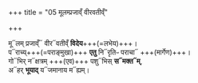 +++
title = "05 मूलम्प्रजाव्ँ वीरवतीव्ँ"

+++

मू᳓लम् प्रजाव्ँ᳓ वीर᳓वतीव्ँ **विदेय**+++(=लभेय)+++।  
प᳓राच्य्+++(=पराङ्मुखा)+++ **एतु** नि᳓रृतिᳶ पराचा᳓ +++(मार्गेण)+++।  
गो᳓भिर् न᳓क्षत्रम् +++(एव)+++ पशु᳓भिस् **स᳓मक्त᳓म्**,  
अ᳓हर् **भूयाद्** य᳓जमानाय म᳓ह्यम्।  
